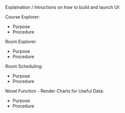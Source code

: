 Explaination / Intructions on how to build and launch UI:

Course Explorer:
- Purpose
- Procedure

Room Explorer:
- Purpose
- Procedure

Room Scheduling:
- Purpose
- Procedure

Novel Function - Render Charts for Useful Data:
- Purpose
- Procedure
